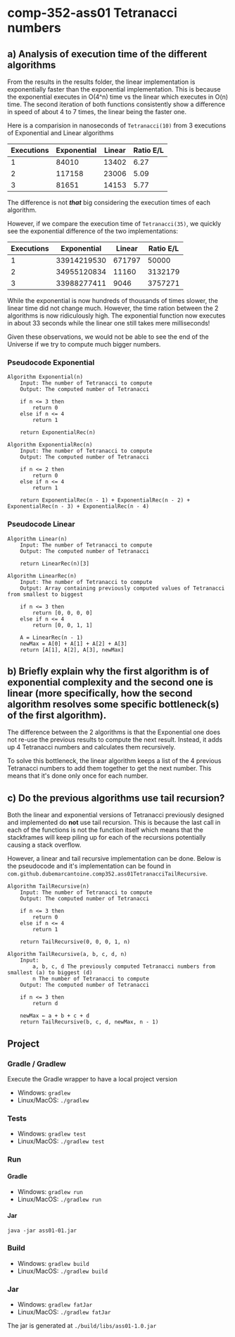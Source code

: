 # comp-352-ass01 Tetranacci numbers
## a) Analysis of execution time of the different algorithms
From the results in the results folder, the linear implementation is exponentially 
faster than the exponential implementation. This is because the exponential executes in O(4^n) time vs 
the linear which executes in O(n) time. The second iteration of both functions consistently show a difference in speed
of about 4 to 7 times, the linear being the faster one.

Here is a comparision in nanoseconds of `Tetranacci(10)` from 3 executions of Exponential and Linear algorithms

| Executions | Exponential | Linear | Ratio E/L |
|------------|-------------|--------|-----------|
| 1          | 84010       | 13402  | 6.27      |
| 2          | 117158      | 23006  | 5.09      |
| 3          | 81651       | 14153  | 5.77      |

The difference is not ***that*** big considering the execution times of each algorithm.

However, if we compare the execution time of `Tetranacci(35)`, we quickly see the exponential difference of the 
two implementations:

| Executions | Exponential | Linear | Ratio E/L |
|------------|-------------|--------|-----------|
| 1          | 33914219530 | 671797 | 50000     |
| 2          | 34955120834 | 11160  | 3132179   |
| 3          | 33988277411 | 9046   | 3757271   |

While the exponential is now hundreds of thousands of times slower, the linear time did not change much.
However, the time ration between the 2 algorithms is now ridiculously high. The exponential function now
executes in about 33 seconds while the linear one still takes mere milliseconds!

Given these observations, we would not be able to see the end of the Universe if we try to compute much bigger numbers.

### Pseudocode Exponential
```pseudo
Algorithm Exponential(n)
    Input: The number of Tetranacci to compute
    Output: The computed number of Tetranacci
    
    if n <= 3 then
        return 0
    else if n <= 4
        return 1
    
    return ExponentialRec(n)
    
Algorithm ExponentialRec(n)
    Input: The number of Tetranacci to compute
    Output: The computed number of Tetranacci
    
    if n <= 2 then
        return 0
    else if n <= 4
        return 1
    
    return ExponentialRec(n - 1) + ExponentialRec(n - 2) + ExponentialRec(n - 3) + ExponentialRec(n - 4)
```
### Pseudocode Linear
```pseudo
Algorithm Linear(n)
    Input: The number of Tetranacci to compute
    Output: The computed number of Tetranacci
    
    return LinearRec(n)[3]

Algorithm LinearRec(n)
    Input: The number of Tetranacci to compute
    Output: Array containing previously computed values of Tetranacci from smallest to biggest
    
    if n <= 3 then
        return [0, 0, 0, 0]
    else if n <= 4
        return [0, 0, 1, 1]
    
    A = LinearRec(n - 1)
    newMax = A[0] + A[1] + A[2] + A[3]
    return [A[1], A[2], A[3], newMax]
```

## b) Briefly explain why the first algorithm is of exponential complexity and the second one is linear (more specifically, how the second algorithm resolves some specific bottleneck(s) of the first algorithm).
The difference between the 2 algorithms is that the Exponential one does not re-use the previous results to compute the next
result. Instead, it adds up 4 Tetranacci numbers and calculates them recursively.

To solve this bottleneck, the linear algorithm keeps a list of the 4 previous Tetranacci numbers to add them
together to get the next number. This means that it's done only once for each number.

## c) Do the previous algorithms use tail recursion?
Both the linear and exponential versions of Tetranacci previously designed and implemented do **not** use tail recursion.
This is because the last call in each of the functions is not the function itself which means that the
stackframes will keep piling up for each of the recursions potentially causing a stack overflow.

However, a linear and tail recursive implementation can be done. Below is the pseudocode and it's implementation
can be found in `com.github.dubemarcantoine.comp352.ass01TetranacciTailRecursive`.

```pseudo
Algorithm TailRecursive(n)
    Input: The number of Tetranacci to compute
    Output: The computed number of Tetranacci
    
    if n <= 3 then
        return 0
    else if n <= 4
        return 1
    
    return TailRecursive(0, 0, 0, 1, n)
    
Algorithm TailRecursive(a, b, c, d, n)
    Input:
        a, b, c, d The previously computed Tetranacci numbers from smallest (a) to biggest (d)
        n The number of Tetranacci to compute
    Output: The computed number of Tetranacci
    
    if n <= 3 then
        return d
    
    newMax ← a + b + c + d
    return TailRecursive(b, c, d, newMax, n - 1)
```

## Project
### Gradle / Gradlew
Execute the Gradle wrapper to have a local project version
- Windows: `gradlew`
- Linux/MacOS: `./gradlew`

### Tests
- Windows: `gradlew test`
- Linux/MacOS: `./gradlew test`

### Run
#### Gradle
- Windows: `gradlew run`
- Linux/MacOS: `./gradlew run`

#### Jar
`java -jar ass01-01.jar`

### Build
- Windows: `gradlew build`
- Linux/MacOS: `./gradlew build`

### Jar
- Windows: `gradlew fatJar`
- Linux/MacOS: `./gradlew fatJar`

The jar is generated at `./build/libs/ass01-1.0.jar`